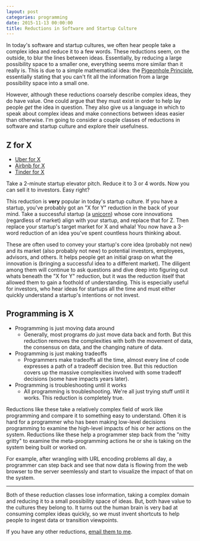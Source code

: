 ```yaml
---
layout: post
categories: programming
date: 2015-11-13 00:00:00
title: Reductions in Software and Startup Culture
---
```


In today's software and startup cultures, we often hear people take a complex idea and reduce it to a few words. These reductions seem, on the outside, to blur the lines between ideas. Essentially, by reducing a large possibility space to a smaller one, everything seems more similar than it really is. This is due to a simple mathematical idea: the [Pigeonhole Principle](https://en.wikipedia.org/wiki/Pigeonhole_principle), essentially stating that you can't fit all the information from a large possibility space into a small one.

However, although these reductions coarsely describe complex ideas, they do have value. One could argue that they must exist in order to help lay people _get_ the idea in question. They also give us a language in which to speak about complex ideas and make connections between ideas easier than otherwise. I'm going to consider a couple classes of reductions in software and startup culture and explore their usefulness.

<!--break-->

## Z for X

- [Uber for X](https://www.producthunt.com/e/uber-for-x)
- [Airbnb for X](https://www.producthunt.com/e/airbnb-for-x)
- [Tinder for X](https://www.producthunt.com/e/tinder-for-x)

Take a 2-minute startup elevator pitch. Reduce it to 3 or 4 words. Now you can sell it to investors. Easy right?

This reduction is **very** popular in today's startup culture. If you have a startup, you've probably got an "X for Y" reduction in the back of your mind. Take a successful startup (a [unicorn](https://en.wikipedia.org/wiki/Unicorn_%28finance%29)) whose core innovations (regardless of market) align with your startup, and replace that for Z. Then replace your startup's target market for X and whala! You now have a 3-word reduction of an idea you've spent countless hours thinking about.

These are often used to convey your startup's core idea (probably not new) and its market (also probably not new) to potential investors, employees, advisors, and others. It helps people get an initial grasp on what the innovation is (bringing a successful idea to a different market). The diligent among them will continue to ask questions and dive deep into figuring out whats beneath the "X for Y" reduction, but it was the reduction itself that allowed them to gain a foothold of understanding. This is especially useful for investors, who hear ideas for startups all the time and must either quickly understand a startup's intentions or not invest.

## Programming is X

- Programming is just moving data around
    - Generally, most programs _do_ just move data back and forth. But this reduction removes the complexities with both the movement of data, the consensus on data, and the changing nature of data.
- Programming is just making tradeoffs
    - Programmers make tradeoffs all the time, almost every line of code expresses a path of a tradeoff decision tree. But this reduction covers up the massive complexities involved with some tradeoff decisions (some have impacts years later).
- Programming is troubleshooting until it works
    - All programming is troubleshooting. We're all just trying stuff until it works. This reduction is completely true.

Reductions like these take a relatively complex field of work like programming and compare it to something easy to understand. Often it is hard for a programmer who has been making low-level decisions programming to examine the high-level impacts of his or her actions on the system. Reductions like these help a programmer step back from the "nitty gritty" to examine the meta-programming actions he or she is taking on the system being built or worked on.

For example, after wrangling with URL encoding problems all day, a programmer can step back and see that now data is flowing from the web browser to the server seemlessly and start to visualize the impact of that on the system.


---


Both of these reduction classes lose information, taking a complex domain and reducing it to a small possibility space of ideas. But, both have value to the cultures they belong to. It turns out the human brain is very bad at consuming complex ideas quickly, so we must invent shortcuts to help people to ingest data or transition viewpoints.

If you have any other reductions, [email them to me](mailto:jon@joneisen.works?subject=More+Reductions).
